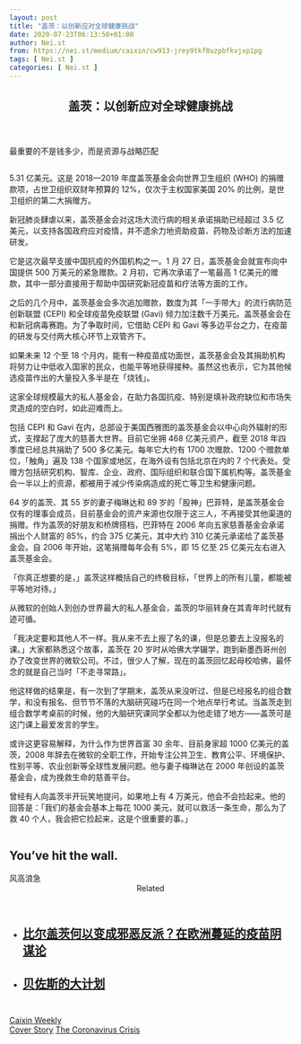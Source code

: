 ```yaml
---
layout: post
title: "盖茨：以创新应对全球健康挑战"
date: 2020-07-23T06:13:50+01:00
author: Nei.st
from: https://nei.st/medium/caixin/cw913-jrey9tkf8uzpbfkvjxp1pg
tags: [ Nei.st ]
categories: [ Nei.st ]
---
```


<article class="post-23374 post type-post status-publish format-standard hentry category-caixin tag-cover-story tag-the-coronavirus-crisis" id="post-23374"> <header class="page-header medium Archives"><div class="page-header__image"></div><div class="page-header__content"><h1 class="page-title text-align-center">盖茨：以创新应对全球健康挑战</h1></div> </header><div class="entry-content aesop-entry-content" id="post-23374-content"><link as="font" crossorigin="anonymous" href="//cdn.jsdelivr.net/gh/0nd1jyU39XQ/_/glyph/font-face/0uIzqoZjSuJfvSBnvgXTcApMtcVhMcpr.woff" rel="preload" type="font/woff"/><link as="font" crossorigin="anonymous" href="//cdn.jsdelivr.net/gh/0nd1jyU39XQ/_/glyph/font-face/1sTnSLZWDKucPX6SAk.woff" rel="preload" type="font/woff"/><p class="blog-post__description">最重要的不是钱多少，而是资源与战略匹配</p><span id="more-23374"></span><div class="container img"><div class="aspectRatioPlaceholder"><div class="progressiveMedia" data-height="2048" data-width="1536"> <canvas class="progressiveMedia-canvas"></canvas> <img alt="" class="progressiveMedia-image lazyload" data-src="https://cdn.jsdelivr.net/gh/0nd1jyU39XQ/_/img/1/1594431571239950.jpg" src="https://cdn.jsdelivr.net/gh/0nd1jyU39XQ/_/img/1/1594431571239950.jpg"/></div></div></div><p>5.31 亿美元。这是 2018—2019 年度盖茨基金会向世界卫生组织 (WHO) 的捐赠款项，占世卫组织双财年预算的 12%，仅次于主权国家美国 20% 的比例，是世卫组织的第二大捐赠方。</p><p>新冠肺炎肆虐以来，盖茨基金会对这场大流行病的相关承诺捐助已经超过 3.5 亿美元，以支持各国政府应对疫情，并不遗余力地资助疫苗、药物及诊断方法的加速研发。</p><p>它是这次最早支援中国抗疫的外国机构之一。1 月 27 日，盖茨基金会就宣布向中国提供 500 万美元的紧急赠款。2 月初，它再次承诺了一笔最高 1 亿美元的赠款，其中一部分直接用于帮助中国研究新冠疫苗和疗法等方面的工作。</p><p>之后的几个月中，盖茨基金会多次追加赠款，数度为其「一手带大」的流行病防范创新联盟 (CEPI) 和全球疫苗免疫联盟 (Gavi) 倾力加注数千万美元。盖茨基金会在和新冠病毒赛跑。为了争取时间，它借助 CEPI 和 Gavi 等多边平台之力，在疫苗的研发与交付两大核心环节上双管齐下。</p><p>如果未来 12 个至 18 个月内，能有一种疫苗成功面世，盖茨基金会及其捐助机构将努力让中低收入国家的民众，也能平等地获得接种。虽然这也表示，它为其他候选疫苗作出的大量投入多半是在「烧钱」。</p><div class="code-block code-block-1" style="margin: 8px 0; clear: both;"><div class="container ads_KbHEVhh8Rw"><div class="card card--blog post-sidebar"><div class="card-body"><div class="logo_ngcontent-kty-0"> </div><div class="iframe-blocker U6XAMK63Vh00WqvF2BacIQ"><div class="background-h60B"> </div><div class="WumZiPCS4MeMw4pxQ"> </div></div></div><div class="card-footer"><div class="card-footer-wrapper" layout="row bottom-left"></div></div></div></div></div><p>这家全球规模最大的私人基金会，在助力各国抗疫、特别是填补政府缺位和市场失灵造成的空白时，如此迎难而上。</p><p>包括 CEPI 和 Gavi 在内，总部设于美国西雅图的盖茨基金会以中心向外辐射的形式，支撑起了庞大的慈善大世界。目前它坐拥 468 亿美元资产，截至 2018 年四季度已经总共捐助了 500 多亿美元。每年它大约有 1700 次赠款、1200 个赠款单位，「触角」遍及 138 个国家或地区，在海外设有包括北京在内的 7 个代表处。受赠方包括研究机构、智库、企业、政府、国际组织和联合国下属机构等。盖茨基金会一半以上的资源，都被用于减少传染病造成的死亡等卫生和健康问题。</p><p>64 岁的盖茨、其 55 岁的妻子梅琳达和 89 岁的「股神」巴菲特，是盖茨基金会仅有的理事会成员，目前基金会的资产来源也仅限于这三人，不再接受其他渠道的捐赠。作为盖茨的好朋友和桥牌搭档，巴菲特在 2006 年向五家慈善基金会承诺捐出个人财富的 85%，约合 375 亿美元，其中大约 310 亿美元承诺给了盖茨基金会。自 2006 年开始，这笔捐赠每年会有 5%，即 15 亿至 25 亿美元左右进入盖茨基金会。</p><p>「你真正想要的是，」盖茨这样概括自己的终极目标，「世界上的所有儿童，都能被平等地对待。」</p><p>从微软的创始人到创办世界最大的私人基金会，盖茨的华丽转身在其青年时代就有迹可循。</p><p>「我决定要和其他人不一样。我从来不去上报了名的课，但是总要去上没报名的课。」大家都熟悉这个故事，盖茨在 20 岁时从哈佛大学辍学，跑到新墨西哥州创办了改变世界的微软公司。不过，很少人了解，现在的盖茨回忆起母校哈佛，最怀念的就是自己当时「不走寻常路」。</p><div class="code-block code-block-1" style="margin: 8px 0; clear: both;"><div class="container ads_KbHEVhh8Rw"><div class="card card--blog post-sidebar"><div class="card-body"><div class="logo_ngcontent-kty-0"> </div><div class="iframe-blocker U6XAMK63Vh00WqvF2BacIQ"><div class="background-h60B"> </div><div class="WumZiPCS4MeMw4pxQ"> </div></div></div><div class="card-footer"><div class="card-footer-wrapper" layout="row bottom-left"></div></div></div></div></div><p>他这样做的结果是，有一次到了学期末，盖茨从来没听过、但是已经报名的组合数学，和没有报名、但节节不落的大脑研究碰巧在同一个地点举行考试。当盖茨走到组合数学考桌前的时候，他的大脑研究课同学全都以为他走错了地方——盖茨可是这门课上最爱发言的学生。</p><p>或许这更容易解释，为什么作为世界首富 30 余年、目前身家超 1000 亿美元的盖茨，2008 年辞去在微软的全职工作，开始专注公共卫生、教育公平、环境保护、性别平等、农业创新等全球性发展问题。他与妻子梅琳达在 2000 年创设的盖茨基金会，成为挽救生命的慈善平台。</p><p>曾经有人向盖茨半开玩笑地提问，如果地上有 4 万美元，他会不会捡起来。他的回答是：「我们的基金会基本上每花 1000 美元，就可以救活一条生命，那么为了救 40 个人，我会把它捡起来，这是个很重要的事。」</p><div class="aesop-content-comp-wrap aesop-content-comp-columns-1" id="aesop-content-component"><div class="container img gfw edge"><div class="BarrierFailsafe__fullBarrier___2bFWd"><div class="aspectRatioPlaceholder nykpaywall"><div class="progressiveMedia" data-height="880" data-width="1040"> <canvas class="progressiveMedia-canvas"></canvas> <img alt="" class="progressiveMedia-image lazyload" data-src="https://cdn.jsdelivr.net/gh/0nd1jyU39XQ/_/img/1/full-desktop@2x.png" src="https://cdn.jsdelivr.net/gh/0nd1jyU39XQ/_/img/1/full-desktop@2x.png"/></div></div><h1 class="BarrierFailsafe__header___1VGQh">You’ve hit the wall.</h1><div class="BarrierFailsafe__body___2hQxl">风高浪急 <a class="wdAUwEkxSXQjBoQ" href="https://nei.st/medium/j2c6srlbezlceyrdintsxq" rel="noopener noreferrer nofollow" target="_blank"><span class="svgIcon svgIcon--questionMark svgIcon--19px"></span></a></div></div></div></div><section class="jsx-1092709871 collection"><header class="jsx-1092709871 container"><span class="jsx-65431776 text-icon text-right size-md spacing-xxtight weight-medium"><span class="jsx-65431776 text"><span class="jsx-1092709871">Related</span></span></span></header><ul class="jsx-1092709871 collection-list"><li class="jsx-1092709871"><section class="jsx-2013367371 container"><div class="jsx-2013367371 content no-cover type-collection"><div class="jsx-2013367371 left"> <a class="jsx-2013367371" href="https://nei.st/medium/initium/europe-vaccine-alt-right-politics"><h2 class="jsx-2996311878 sidebar">比尔盖茨何以变成邪恶反派？在欧洲蔓延的疫苗阴谋论</h2> </a></div></div></section></li><li class="jsx-1092709871"><section class="jsx-2013367371 container"><div class="jsx-2013367371 content no-cover type-collection"><div class="jsx-2013367371 left"> <a class="jsx-2013367371" href="https://nei.st/medium/atlantic/jeff-bezoss-master-plan"><h2 class="jsx-2996311878 sidebar">贝佐斯的大计划</h2> </a></div></div></section></li></ul></section><div class="container qyoLgsBMfk2RyP6PZqEQUQ"><div class="TA9FsqtAclEQEnnC"><a class="q9pBoz6iftkg" href="https://nei.st/medium/che?source=cw913"><div class="ISq0AssRMiRdK46s31e1tA"><div class="VBC0sS11TRzyNj7ur4DqLQ"></div></div></a></div></div><div class="code-block code-block-2" style="margin: 8px 0; clear: both;"> <br/><div class="container ads_KbHEVhh8Rw"><div class="card card--blog post-sidebar"><div class="card-body"><div class="logo_ngcontent-kty-0"> </div><div class="iframe-blocker U6XAMK63Vh00WqvF2BacIQ"><div class="background-h60B"> </div><div class="WumZiPCS4MeMw4pxQ"> </div></div></div><div class="card-footer"><div class="card-footer-wrapper" layout="row bottom-left"></div></div></div></div></div></div> <footer class="entry-footer"><div class="categories icon-link"><a href="https://nei.st/category/medium/caixin" rel="category tag">Caixin Weekly</a></div><div class="tags icon-link"><a href="https://nei.st/tag/cover-story" rel="tag">Cover Story</a> <a href="https://nei.st/tag/the-coronavirus-crisis" rel="tag">The Coronavirus Crisis</a></div> </footer></article>
